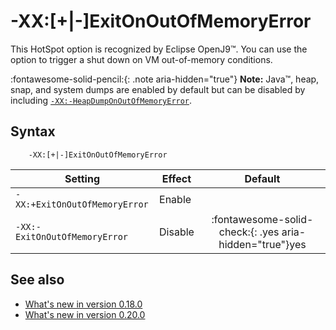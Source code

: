 ﻿<!--
* Copyright (c) 2017, 2025 IBM Corp. and others
*
* This program and the accompanying materials are made
* available under the terms of the Eclipse Public License 2.0
* which accompanies this distribution and is available at
* https://www.eclipse.org/legal/epl-2.0/ or the Apache
* License, Version 2.0 which accompanies this distribution and
* is available at https://www.apache.org/licenses/LICENSE-2.0.
*
* This Source Code may also be made available under the
* following Secondary Licenses when the conditions for such
* availability set forth in the Eclipse Public License, v. 2.0
* are satisfied: GNU General Public License, version 2 with
* the GNU Classpath Exception [1] and GNU General Public
* License, version 2 with the OpenJDK Assembly Exception [2].
*
* [1] https://www.gnu.org/software/classpath/license.html
* [2] https://openjdk.org/legal/assembly-exception.html
*
* SPDX-License-Identifier: EPL-2.0 OR Apache-2.0 OR GPL-2.0-only WITH Classpath-exception-2.0 OR GPL-2.0-only WITH OpenJDK-assembly-exception-1.0
-->

# -XX:\[+|-\]ExitOnOutOfMemoryError

This HotSpot option is recognized by Eclipse OpenJ9&trade;. You can use the option to trigger a shut down on VM out-of-memory conditions.

:fontawesome-solid-pencil:{: .note aria-hidden="true"} **Note:** Java&trade;, heap, snap, and system dumps are enabled by default but can be disabled by including [`-XX:-HeapDumpOnOutOfMemoryError`](xxheapdumponoutofmemoryerror.md).

## Syntax

        -XX:[+|-]ExitOnOutOfMemoryError

| Setting                           | Effect  | Default                                                                        |
|-----------------------------------|---------|:------------------------------------------------------------------------------:|
| `-XX:+ExitOnOutOfMemoryError`     | Enable  |                                                                                |
| `-XX:-ExitOnOutOfMemoryError`     | Disable | :fontawesome-solid-check:{: .yes aria-hidden="true"}<span class="sr-only">yes</span> |

## See also

- [What's new in version 0.18.0](version0.18.md#new-exit-dump-agent-and-exitonoutofmemoryerror-option)
- [What's new in version 0.20.0](version0.20.md#-xx-exitonoutofmemoryerror-option-behavior-update)

<!-- ==== END OF TOPIC ==== xxexitonoutofmemoryerror.md ==== -->
